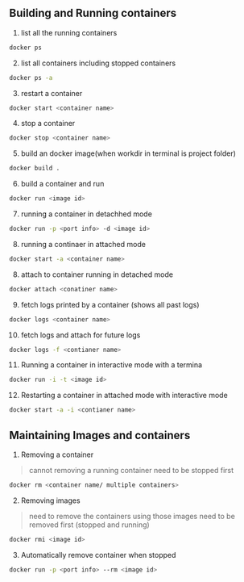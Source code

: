 ## Building and Running containers

1. list all the running containers

```bash
docker ps
```

2. list all containers including stopped containers

```bash
docker ps -a
```

3. restart a container 

```bash
docker start <container name>
```

4. stop a container

```bash
docker stop <container name>
```

5. build an docker image(when workdir in terminal is project folder)

```bash
docker build .
```

6. build a container and run

```bash
docker run <image id>
```

7. running a container in detachhed mode

```bash 
docker run -p <port info> -d <image id>
```

8. running a continaer in attached mode

```bash
docker start -a <container name>
```

8. attach to container running in detached mode

```bash
docker attach <conatiner name>
```

9. fetch logs printed by a container (shows all past logs)

```bash
docker logs <container name>
```

10. fetch logs and attach for future logs

```bash
docker logs -f <contianer name>
```

11. Running a container in interactive mode with a termina
```bash 
docker run -i -t <image id>
```

12. Restarting a container in attached mode with interactive mode
```bash
docker start -a -i <contianer name>
```

## Maintaining Images and containers

1. Removing a container
> cannot removing a running container need to be stopped first

```bash
docker rm <container name/ multiple containers>
```

2. Removing images
> need to remove the containers using those images need to be removed first (stopped and running)

```bash
docker rmi <image id>
```

3. Automatically remove container when stopped

```bash
docker run -p <port info> --rm <image id>
```






